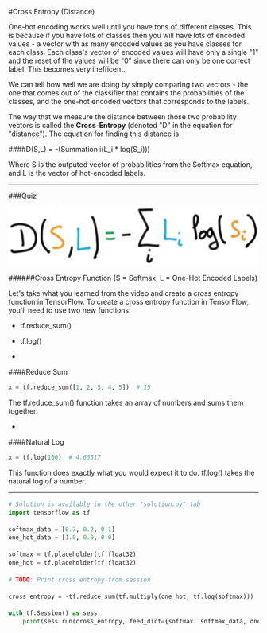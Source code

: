 #Cross Entropy (Distance)

One-hot encoding works well until you have tons of different classes. This is because if you have lots of classes then you will have lots of encoded values - a vector with as many encoded values as you have classes for each class. Each class's vector of encoded values will have only a single "1" and the reset of the values will be "0" since there can only be one correct label. This becomes very inefficent.

We can tell how well we are doing by simply comparing two vectors - the one that comes out of the classifier that contains the probabilities of the classes, and the one-hot encoded vectors that corresponds to the labels.

The way that we measure the distance between those two probability vectors is called the **Cross-Entropy** (denoted "D" in the equation for "distance"). The equation for finding this distance is:

####D(S,L) = -(Summation i(L_i * log(S_i)))

Where S is the outputed vector of probabilities from the Softmax equation, and L is the vector of hot-encoded labels.

***

###Quiz

![alt tag](cross-entr.png)

######Cross Entropy Function (S = Softmax, L = One-Hot Encoded Labels)

Let's take what you learned from the video and create a cross entropy function in TensorFlow. To create a cross entropy function in TensorFlow, you'll need to use two new functions:

- tf.reduce_sum()
- tf.log()

-

####Reduce Sum

```python
x = tf.reduce_sum([1, 2, 3, 4, 5])  # 15
```

The tf.reduce_sum() function takes an array of numbers and sums them together.

-

####Natural Log

```python
x = tf.log(100)  # 4.60517
```

This function does exactly what you would expect it to do. tf.log() takes the natural log of a number.

***

```python
# Solution is available in the other "solution.py" tab
import tensorflow as tf

softmax_data = [0.7, 0.2, 0.1]
one_hot_data = [1.0, 0.0, 0.0]

softmax = tf.placeholder(tf.float32)
one_hot = tf.placeholder(tf.float32)

# TODO: Print cross entropy from session

cross_entropy = -tf.reduce_sum(tf.multiply(one_hot, tf.log(softmax)))

with tf.Session() as sess:
    print(sess.run(cross_entropy, feed_dict={softmax: softmax_data, one_hot: one_hot_data}))

```
